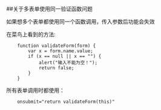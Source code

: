##关于多表单使用同一验证函数问题

如果想多个表单都使用同一个函数调用，传入参数后功能会失效

在菜鸟上看到的方法:

		function validateForm(form) {
		    var x = form.name.value;
		    if (x == null || x == "") {
		        alert("输入不能为空！");
		        return false;
		    }
		}
所有表单调用时都使用：

		onsubmit="return validateForm(this)"